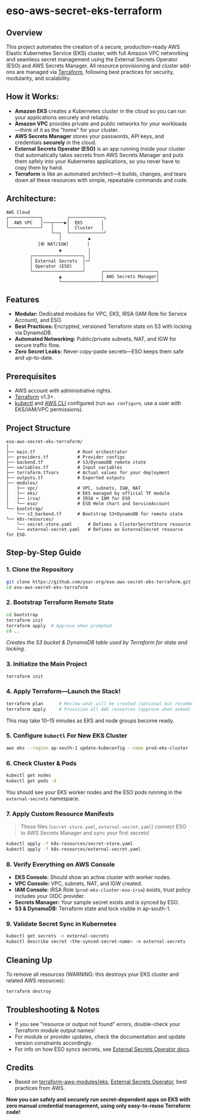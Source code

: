 # eso-aws-secret-eks-terraform

## Overview

This project automates the creation of a secure, production-ready AWS Elastic Kubernetes Service (EKS) cluster, with full Amazon VPC networking and seamless secret management using the External Secrets Operator (ESO) and AWS Secrets Manager. All resource provisioning and cluster add-ons are managed via [Terraform](https://www.terraform.io/), following best practices for security, modularity, and scalability.

## How it Works:

- **Amazon EKS** creates a Kubernetes cluster in the cloud so you can run your applications securely and reliably.
- **Amazon VPC** provides private and public networks for your workloads—think of it as the "home" for your cluster.
- **AWS Secrets Manager** stores your passwords, API keys, and credentials **securely** in the cloud.
- **External Secrets Operator (ESO)** is an app running inside your cluster that automatically takes secrets from AWS Secrets Manager and puts them safely into your Kubernetes applications, so you never have to copy them by hand.
- **Terraform** is like an automated architect—it builds, changes, and tears down all these resources with simple, repeatable commands and code.


## Architecture:

```
AWS Cloud
┌────────────┐         ┌─────────────┐
│  AWS VPC   │───┬────▶│  EKS       │
└────────────┘   │     │  Cluster   │
                 └──┐  └─────────────┘
                    │          ▲
            [🕸 NAT/IGW]       │
                    ▼          │
         ┌───────────────────┐ │
         │ External Secrets  │─┘
         │ Operator (ESO)    │
         └───────────────────┘      ┌────────────────────┐
                    ▲               │ AWS Secrets Manager│
                    └───────────────┴────────────────────┘
```


## Features

- **Modular:** Dedicated modules for VPC, EKS, IRSA (IAM Role for Service Account), and ESO.
- **Best Practices:** Encrypted, versioned Terraform state on S3 with locking via DynamoDB.
- **Automated Networking:** Public/private subnets, NAT, and IGW for secure traffic flow.
- **Zero Secret Leaks:** Never copy-paste secrets—ESO keeps them safe and up-to-date.


## Prerequisites

- AWS account with administrative rights.
- [Terraform](https://www.terraform.io/downloads.html) v1.3+.
- [kubectl](https://kubernetes.io/docs/tasks/tools/) and [AWS CLI](https://docs.aws.amazon.com/cli/) configured (run `aws configure`, use a user with EKS/IAM/VPC permissions).


## Project Structure

```
eso-aws-secret-eks-terraform/
│
├── main.tf                # Root orchestrator
├── providers.tf           # Provider configs
├── backend.tf             # S3/DynamoDB remote state
├── variables.tf           # Input variables
├── terraform.tfvars       # Actual values for your deployment
├── outputs.tf             # Exported outputs
├── modules/
│   ├── vpc/               # VPC, subnets, IGW, NAT
│   ├── eks/               # EKS managed by official TF module
│   ├── irsa/              # IRSA + IAM for ESO
│   └── eso/               # ESO Helm chart and ServiceAccount
└── bootstrap/
    └── s3_backend.tf      # Bootstrap S3+DynamoDB for remote state
└── k8s-resources/
    └── secret-store.yaml      # Defines a ClusterSecretStore resource
    └── external-secret.yaml   # Defines an ExternalSecret resource for ESO.
```


## Step-by-Step Guide

### 1. Clone the Repository

```bash
git clone https://github.com/your-org/eso-aws-secret-eks-terraform.git
cd eso-aws-secret-eks-terraform
```


### 2. Bootstrap Terraform Remote State

```bash
cd bootstrap
terraform init
terraform apply  # Approve when prompted
cd ..
```

*Creates the S3 bucket \& DynamoDB table used by Terraform for state and locking.*

### 3. Initialize the Main Project

```bash
terraform init
```


### 4. Apply Terraform—Launch the Stack!

```bash
terraform plan      # Review what will be created (optional but recommended)
terraform apply     # Provision all AWS resources (approve when asked)
```

This may take 10–15 minutes as EKS and node groups become ready.

### 5. Configure `kubectl` For New EKS Cluster

```bash
aws eks --region ap-south-1 update-kubeconfig --name prod-eks-cluster
```


### 6. Check Cluster \& Pods

```bash
kubectl get nodes
kubectl get pods -A
```

You should see your EKS worker nodes and the ESO pods running in the `external-secrets` namespace.

### 7. Apply Custom Resource Manifests

> These files (`secret-store.yaml`, `external-secret.yaml`) connect ESO to AWS Secrets Manager and sync your first secrets!

```bash
kubectl apply -f k8s-resources/secret-store.yaml
kubectl apply -f k8s-resources/external-secret.yaml
```


### 8. Verify Everything on AWS Console

- **EKS Console:** Should show an active cluster with worker nodes.
- **VPC Console:** VPC, subnets, NAT, and IGW created.
- **IAM Console:** IRSA Role (`prod-eks-cluster-eso-irsa`) exists, trust policy includes your OIDC provider.
- **Secrets Manager:** Your sample secret exists and is synced by ESO.
- **S3 \& DynamoDB:** Terraform state and lock visible in ap-south-1.


### 9. Validate Secret Sync in Kubernetes

```bash
kubectl get secrets -n external-secrets
kubectl describe secret <the-synced-secret-name> -n external-secrets
```


## Cleaning Up

To remove all resources (WARNING: this destroys your EKS cluster and related AWS resources):

```bash
terraform destroy
```


## Troubleshooting \& Notes

- If you see "resource or output not found" errors, double-check your Terraform module output names!
- For module or provider updates, check the documentation and update version constraints accordingly.
- For info on how ESO syncs secrets, see [External Secrets Operator docs](https://external-secrets.io/).


## Credits

- Based on [terraform-aws-modules/eks](https://github.com/terraform-aws-modules/terraform-aws-eks), [External Secrets Operator](https://external-secrets.io/), best practices from AWS.

**Now you can safely and securely run secret-dependent apps on EKS with zero manual credential management, using only easy-to-reuse Terraform code!**

